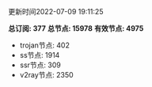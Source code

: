 更新时间2022-07-09 19:11:25

**总订阅: 377**
**总节点: 15978**
**有效节点: 4975**
- trojan节点: 402
- ss节点: 1914
- ssr节点: 309
- v2ray节点: 2350

